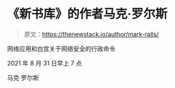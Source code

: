 # 《新书库》的作者马克·罗尔斯

> 原文：<https://thenewstack.io/author/mark-ralls/>

网络应用和白宫关于网络安全的行政命令

2021 年 8 月 31 日早上 7 点

马克·罗尔斯
